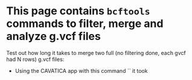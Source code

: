 # This page contains `bcftools` commands to filter, merge and analyze g.vcf files 





Test out how long it takes to merge two full (no filtering done, each gvcf had N rows) g.vcf files:
- Using the CAVATICA app with this command `` it took 
